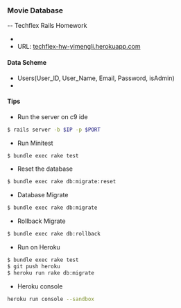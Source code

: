 ### Movie Database

-- Techflex Rails Homework

* 
* URL: [techflex-hw-yimengli.herokuapp.com](techflex-hw-yimengli.herokuapp.com)

#### Data Scheme

* Users(User_ID, User_Name, Email, Password, isAdmin)
* 

#### Tips
* Run the server on c9 ide
```Bash
$ rails server -b $IP -p $PORT
```  
* Run Minitest
```Bash
$ bundle exec rake test
```
* Reset the database
```Bash
$ bundle exec rake db:migrate:reset
```
* Database Migrate
```Bash
$ bundle exec rake db:migrate
```
* Rollback Migrate
```Bash
$ bundle exec rake db:rollback
```
* Run on Heroku
```Bash
$ bundle exec rake test
$ git push heroku
$ heroku run rake db:migrate
```
* Heroku console
```Bash
heroku run console --sandbox
```